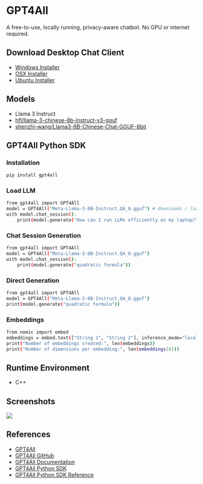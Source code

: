 # GPT4All

A free-to-use, locally running, privacy-aware chatbot. No GPU or internet required.

## Download Desktop Chat Client
- [Windows Installer](https://gpt4all.io/installers/gpt4all-installer-win64.exe)
- [OSX Installer](https://gpt4all.io/installers/gpt4all-installer-darwin.dmg)
- [Ubuntu Installer](https://gpt4all.io/installers/gpt4all-installer-linux.run)

## Models
- Llama 3 Instruct
- [hfl/llama-3-chinese-8b-instruct-v3-gguf](https://hf-mirror.com/hfl/llama-3-chinese-8b-instruct-v3-gguf)
- [shenzhi-wang/Llama3-8B-Chinese-Chat-GGUF-8bit](https://hf-mirror.com/shenzhi-wang/Llama3-8B-Chinese-Chat-GGUF-8bit)

## GPT4All Python SDK
### Installation
```sh
pip install gpt4all
```

### Load LLM
```sh
from gpt4all import GPT4All
model = GPT4All("Meta-Llama-3-8B-Instruct.Q4_0.gguf") # downloads / loads a 4.66GB LLM
with model.chat_session():
    print(model.generate("How can I run LLMs efficiently on my laptop?", max_tokens=1024))
```

### Chat Session Generation
```sh
from gpt4all import GPT4All
model = GPT4All("Meta-Llama-3-8B-Instruct.Q4_0.gguf")
with model.chat_session():
    print(model.generate("quadratic formula"))
```

### Direct Generation
```sh
from gpt4all import GPT4All
model = GPT4All("Meta-Llama-3-8B-Instruct.Q4_0.gguf")
print(model.generate("quadratic formula"))
```

### Embeddings
```sh
from nomic import embed
embeddings = embed.text(["String 1", "String 2"], inference_mode="local")['embeddings']
print("Number of embeddings created:", len(embeddings))
print("Number of dimensions per embedding:", len(embeddings[0]))
```

## Runtime Environment
- C++

## Screenshots
![](https://gpt4all.io/landing.gif)

## References
- [GPT4All](https://gpt4all.io/)
- [GPT4All GitHub](https://github.com/nomic-ai/gpt4all)
- [GPT4All Documentation](https://docs.gpt4all.io/)
- [GPT4All Python SDK](https://docs.gpt4all.io/gpt4all_python/home.html)
- [GPT4All Python SDK Reference](https://docs.gpt4all.io/gpt4all_python/ref.html)